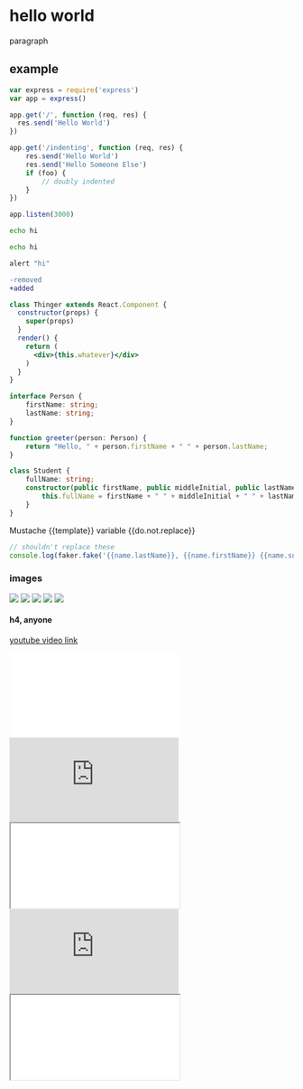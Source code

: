 # hello world

paragraph

## example

```js
var express = require('express')
var app = express()

app.get('/', function (req, res) {
  res.send('Hello World')
})

app.get('/indenting', function (req, res) {
	res.send('Hello World')
	res.send('Hello Someone Else')
	if (foo) {
		// doubly indented
	}
})

app.listen(3000)
```

```sh
echo hi
```

```bash
echo hi
```

```coffeescript
alert "hi"
```

```diff
-removed
+added
```

```jsx
class Thinger extends React.Component {
  constructor(props) {
    super(props)
  }
  render() {
    return (
      <div>{this.whatever}</div>
    )
  }
}
```

```ts
interface Person {
    firstName: string;
    lastName: string;
}

function greeter(person: Person) {
    return "Hello, " + person.firstName + " " + person.lastName;
}
```

```typescript
class Student {
    fullName: string;
    constructor(public firstName, public middleInitial, public lastName) {
        this.fullName = firstName + " " + middleInitial + " " + lastName;
    }
}
```

Mustache {{template}} variable {{do.not.replace}}

```js
// shouldn't replace these
console.log(faker.fake('{{name.lastName}}, {{name.firstName}} {{name.suffix}}'));
```

### images

![](relative.png)
![](/slashy/deep.png)
![](//protocollie.com/woof.png)
![](http://insecure.com/bad.png)
![](https://secure.com/good.png)

#### h4, anyone

[youtube video link](https://www.youtube.com/watch?v=dQw4w9WgXcQ)

<iframe src="//www.youtube.com/embed/3I78ELjTzlQ" frameborder="0" allowfullscreen></iframe>

<iframe src="https://www.youtube.com/embed/DN4yLZB1vUQ" frameborder="0" allowfullscreen></iframe>

<iframe src="//malware.com" allowfullscreen></iframe>

<iframe src="http://malware.com/infect//www.youtube.com/embed/yWeAZEqNCXM" frameborder="0" allowfullscreen></iframe>

<iframe src='delete-account#//youtube.com' />

<iframe src='data:application,this is a malware containing the string //youtube.com' />
